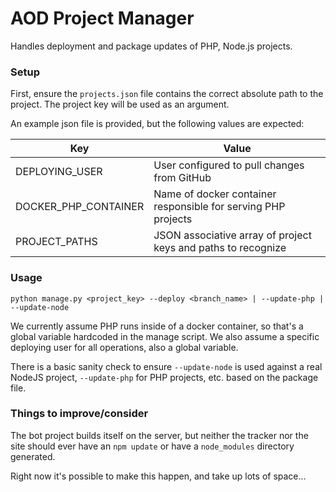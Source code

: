 # AOD Project Manager

Handles deployment and package updates of PHP, Node.js projects.

### Setup

First, ensure the `projects.json` file contains the correct absolute path to the project. The project key will be used
as an argument.

An example json file is provided, but the following values are expected:

| Key                  | Value                                                         |
|----------------------|---------------------------------------------------------------|
| DEPLOYING_USER       | User configured to pull changes from GitHub                   |
| DOCKER_PHP_CONTAINER | Name of docker container responsible for serving PHP projects |
| PROJECT_PATHS        | JSON associative array of project keys and paths to recognize |

### Usage

```
python manage.py <project_key> --deploy <branch_name> | --update-php | --update-node
```

We currently assume PHP runs inside of a docker container, so that's a global variable hardcoded in the manage 
script. We also assume a specific deploying user for all operations, also a global variable.

There is a basic sanity check to ensure `--update-node` is used against a real NodeJS project, `--update-php` for PHP
projects, etc. based on the package file.

### Things to improve/consider

The bot project builds itself on the server, but neither the tracker nor the site should ever have an `npm update` or
have a `node_modules` directory generated.

Right now it's possible to make this happen, and take up lots of space...
